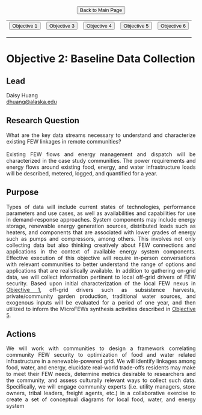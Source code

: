 <form action="https://mjc55.github.io/MicroFEWs_Legacy/" align="center" style="bold">
<input type="submit" value="Back to Main Page" />
</form>


<p align="center" text-align="center"><table style="border-collapse: collapse; border: none;">
  <tr width="100%" style="border: none;">
    <th style="border: none;"> <form action="https://mjc55.github.io/MicroFEWs_Legacy/Objectives/Objective_1" align="left"><input type="submit" value="Objective 1" /></form> </th>
    <th style="border: none;"> <form action="https://mjc55.github.io/MicroFEWs_Legacy/Objectives/Objective_3" align="center"><input type="submit" value="Objective 3" /></form>  </th>
    <th style="border: none;"> <form action="https://mjc55.github.io/MicroFEWs_Legacy/Objectives/Objective_4" align="left"><input type="submit" value="Objective 4" /></form> </th>
    <th style="border: none;"> <form action="https://mjc55.github.io/MicroFEWs_Legacy/Objectives/Objective_5" align="left"><input type="submit" value="Objective 5" /></form> </th>
    <th style="border: none;"> <form action="https://mjc55.github.io/MicroFEWs_Legacy/Objectives/Objective_6" align="left"><input type="submit" value="Objective 6" /></form> </th>
  </tr>
</table></p>



# Objective 2: Baseline Data Collection

## Lead
Daisy Huang <br/>
dhuang@alaska.edu

## Research Question
<div style="text-align: justify"> 
What are the key data streams necessary to understand and characterize existing FEW linkages in remote communities?
<br> <br>
Existing FEW flows and energy management and dispatch will be characterized in the case study communities. The power requirements and energy flows around existing food, energy, and water infrastructure loads will be described, metered, logged, and quantified for a year.
</div>
 
## Purpose
 
<div style="text-align: justify"> 
Types of data will include current states of technologies, performance parameters and use cases, as well as availabilities and capabilities for use in demand-response approaches. System components may include energy storage, renewable energy generation sources, distributed loads such as heaters, and components that are associated with lower grades of energy such as pumps and compressors, among others. This involves not only collecting data but also thinking creatively about FEW connections and applications in the context of available energy system components. Effective execution of this objective will require in-person conversations with relevant communities to better understand the range of options and applications that are realistically available. In addition to gathering on-grid data, we will collect information pertinent to local off-grid drivers of FEW security. Based upon initial characterization of the local FEW nexus in <a href="https://mjc55.github.io/MicroFEWs_Legacy/Objectives/Objective_1">Objective 1</a>, off-grid drivers such as subsistence harvests, private/community garden production, traditional water sources, and exogenous inputs will be evaluated for a period of one year, and then utilized to inform the MicroFEWs synthesis activities described in <a href="https://mjc55.github.io/MicroFEWs_Legacy/Objectives/Objective_5">Objective 5</a>.
</div>
 
## Actions
 
<div style="text-align: justify"> 
We will work with communities to design a framework correlating community FEW security to optimization of food and water related infrastructure in a renewable-powered grid. We will identify linkages among food, water, and energy, elucidate real-world trade-offs residents may make to meet their FEW needs, determine metrics desirable to researchers and the community, and assess culturally relevant ways to collect such data. Specifically, we will engage community experts (i.e. utility managers, store owners, tribal leaders, freight agents, etc.) in a collaborative exercise to create a set of conceptual diagrams for local food, water, and energy system
</div>
